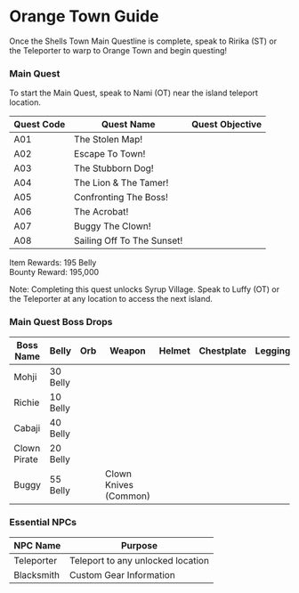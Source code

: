 # Orange Town Guide

Once the Shells Town Main Questline is complete, speak to Ririka (ST) or the Teleporter to warp to Orange Town and begin questing!

### Main Quest

To start the Main Quest, speak to Nami (OT) near the island teleport location.

| Quest Code| Quest Name                | Quest Objective|
|-----------|-----------                |-----------|
| A01       | The Stolen Map!           |           |
| A02       | Escape To Town!           |           |
| A03       | The Stubborn Dog!         |           |
| A04       | The Lion & The Tamer!     |           |
| A05       | Confronting The Boss!     |           |
| A06       | The Acrobat!              |           |
| A07       | Buggy The Clown!          |           |
| A08       | Sailing Off To The Sunset!|           |

Item Rewards: 195 Belly<br>
Bounty Reward: 195,000

Note: Completing this quest unlocks Syrup Village. Speak to Luffy (OT) or the Teleporter at any location to access the next island.

### Main Quest Boss Drops

| Boss Name         | Belly      | Orb       | Weapon               | Helmet    | Chestplate | Leggings  | Boots     | Other     |
|-----------        |----------- |-----------|-----------           |-----------|----------- |-----------|-----------|-----------|
| Mohji             | 30 Belly   |           |                      |           |            |           |           |           |
| Richie            | 10 Belly   |           |                      |           |            |           |           |           |
| Cabaji            | 40 Belly   |           |                      |           |            |           |           |           |
| Clown Pirate      | 20 Belly   |           |                      |           |            |           |           |           |
| Buggy             | 55 Belly   |           | Clown Knives (Common)|           |            |           |           |           |

### Essential NPCs

| NPC Name         | Purpose                            |
|-------------     |-----------                         |
| Teleporter       | Teleport to any unlocked location  |
| Blacksmith       | Custom Gear Information            |
